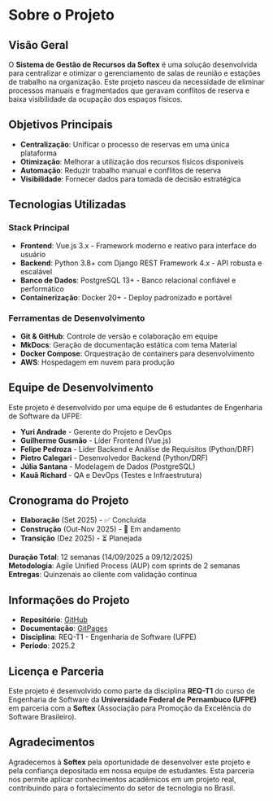 # Sobre o Projeto

## Visão Geral

O **Sistema de Gestão de Recursos da Softex** é uma solução desenvolvida para centralizar e otimizar o gerenciamento de salas de reunião e estações de trabalho na organização. Este projeto nasceu da necessidade de eliminar processos manuais e fragmentados que geravam conflitos de reserva e baixa visibilidade da ocupação dos espaços físicos.

## Objetivos Principais

- **Centralização**: Unificar o processo de reservas em uma única plataforma
- **Otimização**: Melhorar a utilização dos recursos físicos disponíveis  
- **Automação**: Reduzir trabalho manual e conflitos de reserva
- **Visibilidade**: Fornecer dados para tomada de decisão estratégica

## Tecnologias Utilizadas

### Stack Principal

- **Frontend**: Vue.js 3.x - Framework moderno e reativo para interface do usuário
- **Backend**: Python 3.8+ com Django REST Framework 4.x - API robusta e escalável
- **Banco de Dados**: PostgreSQL 13+ - Banco relacional confiável e performático
- **Containerização**: Docker 20+ - Deploy padronizado e portável

### Ferramentas de Desenvolvimento

- **Git & GitHub**: Controle de versão e colaboração em equipe
- **MkDocs**: Geração de documentação estática com tema Material
- **Docker Compose**: Orquestração de containers para desenvolvimento
- **AWS**: Hospedagem em nuvem para produção

## Equipe de Desenvolvimento

Este projeto é desenvolvido por uma equipe de 6 estudantes de Engenharia de Software da UFPE:

- **Yuri Andrade** - Gerente do Projeto e DevOps
- **Guilherme Gusmão** - Líder Frontend (Vue.js)
- **Felipe Pedroza** - Líder Backend e Análise de Requisitos (Python/DRF)
- **Pietro Calegari** - Desenvolvedor Backend (Python/DRF)
- **Júlia Santana** - Modelagem de Dados (PostgreSQL)
- **Kauã Richard** - QA e DevOps (Testes e Infraestrutura)

## Cronograma do Projeto

- **Elaboração** (Set 2025) - ✅ Concluída
- **Construção** (Out-Nov 2025) - 🔄 Em andamento  
- **Transição** (Dez 2025) - ⏳ Planejada

**Duração Total**: 12 semanas (14/09/2025 a 09/12/2025)  
**Metodologia**: Agile Unified Process (AUP) com sprints de 2 semanas  
**Entregas**: Quinzenais ao cliente com validação contínua

## Informações do Projeto

- **Repositório**: [GitHub](https://github.com/seu-usuario/REQ-2025.2-T01-Softex)
- **Documentação**: [GitPages](https://seu-usuario.github.io/REQ-2025.2-T01-Softex)
- **Disciplina**: REQ-T1 - Engenharia de Software (UFPE)
- **Período**: 2025.2

## Licença e Parceria

Este projeto é desenvolvido como parte da disciplina **REQ-T1** do curso de Engenharia de Software da **Universidade Federal de Pernambuco (UFPE)** em parceria com a **Softex** (Associação para Promoção da Excelência do Software Brasileiro).

## Agradecimentos

Agradecemos à **Softex** pela oportunidade de desenvolver este projeto e pela confiança depositada em nossa equipe de estudantes. Esta parceria nos permite aplicar conhecimentos acadêmicos em um projeto real, contribuindo para o fortalecimento do setor de tecnologia no Brasil.